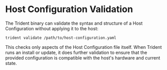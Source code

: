 
# Host Configuration Validation

The Trident binary can validate the syntax and structure of a Host Configuration without applying it
to the host:

```
trident validate /path/to/host-configuration.yaml
```

This checks only aspects of the Host Configuration file itself. When Trident runs an install or
update, it does further validation to ensure that the provided configuration is compatible with the
host's hardware and current state.